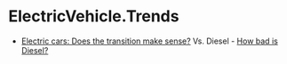 # ElectricVehicle.Trends
- [Electric cars: Does the transition make sense?](https://youtu.be/xcV4bfEiucs) Vs. Diesel - [How bad is Diesel?](https://youtu.be/apbS205t53w)
